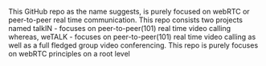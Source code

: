 This GitHub repo as the name suggests, is purely focused on webRTC or peer-to-peer real time communication. This repo consists two projects named talkIN - focuses on peer-to-peer(101) real time video calling whereas, weTALK - focuses on peer-to-peer(101) real time video calling as well as a full fledged group video conferencing.
This repo is purely focuses on webRTC principles on a root level 
